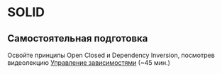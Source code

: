 # SOLID

## Самостоятельная подготовка
Освойте принципы Open Closed и Dependency Inversion, посмотрев видеолекцию [Управление зависимостями](https://ulearn.me/Course/cs2/Vviedieniie_93d19beb-1465-430f-ac12-03f40ebd3e17) (~45 мин.)
